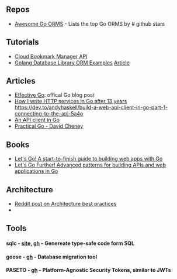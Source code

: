 ## Repos

- [Awesome Go ORMS](https://github.com/d-tsuji/awesome-go-orms) - Lists the top Go ORMS by # github stars 

## Tutorials

- [Cloud Bookmark Manager API](https://github.com/haron1996/Cloud-Bookmark-Manager-API)
- [Golang Database Library ORM Examples](https://github.com/gmhafiz/golang-database-library-orm-example) [Article](https://www.gmhafiz.com/blog/golang-database-library-orm-example-intro/)

## Articles
- [Effective Go](https://go.dev/doc/effective_go): offical Go blog post
- [How I write HTTP services in Go after 13 years
](https://grafana.com/blog/2024/02/09/how-i-write-http-services-in-go-after-13-years/)
https://dev.to/andyhaskell/build-a-web-api-client-in-go-part-1-connecting-to-the-api-5a4o
- [An API client in Go](https://bitfieldconsulting.com/golang/api-client)
- [Practical Go - David Cheney](https://dave.cheney.net/practical-go)

## Books
- [Let's Go! A start-to-finish guide to building web apps with Go](https://lets-go.alexedwards.net/)
- [Let's Go Further! Advanced patterns for building APIs and web applications in Go](https://lets-go-further.alexedwards.net/#packages)

## Architecture

- [Reddit post on Architecture best practices](https://www.reddit.com/r/golang/comments/t9no58/clean_architecture_best_practices_in_go/)
- []()

## Tools

#### sqlc - [site](https://sqlc.dev/), [gh](https://github.com/sqlc-dev/sqlc) - Genereate type-safe code form SQL

#### goose - [gh](https://github.com/pressly/goose) - Database migration tool

#### PASETO - [gh](https://github.com/o1egl/paseto) - Platform-Agnostic Security Tokens, similar to JWTs
